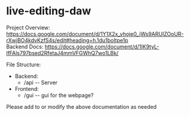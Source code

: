 # live-editing-daw
Project Overview: https://docs.google.com/document/d/1Y1X2x_vhoje0_jWs9ARUIZOoUR-rXwjBO4kdvKzfS4s/edit#heading=h.1du1boltpe1p  
Backend Docs: https://docs.google.com/document/d/1IK9tyL-lfFAls797bsed2RfetaJ4mmVFGWhQ7wo1LBk/  

File Structure:  
  * Backend:    
    * /api -- Server    
  * Frontend:  
    *  /gui -- gui for the webpage?
    
Please add to or modify the above documentation as needed
